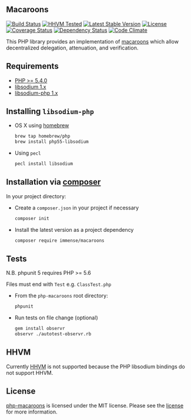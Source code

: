 ## Macaroons
[![Build Status](https://img.shields.io/travis/immense/php-macaroons.svg)](https://travis-ci.org/immense/php-macaroons)
[![HHVM Tested](https://img.shields.io/hhvm/immense/macaroons.svg)](https://travis-ci.org/immense/php-macaroons)
[![Latest Stable Version](https://img.shields.io/packagist/v/immense/macaroons.svg)](https://packagist.org/packages/immense/macaroons)
[![License](https://img.shields.io/packagist/l/immense/macaroons.svg)](https://packagist.org/packages/immense/macaroons)
[![Coverage Status](https://img.shields.io/coveralls/immense/php-macaroons.svg)](https://coveralls.io/r/immense/php-macaroons?branch=master)
[![Dependency Status](https://img.shields.io/versioneye/d/php/immense:macaroons.svg)](https://www.versioneye.com/user/projects/55c3a548653762001a002e0b)
[![Code Climate](https://codeclimate.com/github/immense/php-macaroons/badges/gpa.svg)](https://codeclimate.com/github/immense/php-macaroons)

This PHP library provides an implementation of [macaroons](http://hackingdistributed.com/2014/05/16/macaroons-are-better-than-cookies) which allow decentralized delegation, attenuation, and verification.

## Requirements

* [PHP >= 5.4.0](http://php.net)
* [libsodium 1.x](https://github.com/jedisct1/libsodium)
* [libsodium-php 1.x](https://github.com/jedisct1/libsodium-php)

## Installing `libsodium-php`

* OS X using [homebrew](https://github.com/Homebrew/homebrew)
  ```bash
  brew tap homebrew/php
  brew install php55-libsodium
  ```

* Using `pecl`
  ```bash
  pecl install libsodium
  ```

## Installation via [composer](https://getcomposer.org)

In your project directory:

* Create a `composer.json` in your project if necessary
  ```bash
  composer init
  ```

* Install the latest version as a project dependency
  ```bash
  composer require immense/macaroons
  ```

## Tests

N.B. phpunit 5 requires PHP >= 5.6

Files must end with `Test` e.g. `ClassTest.php`

* From the `php-macaroons` root directory:

  ```bash
  phpunit
  ```

* Run tests on file change (optional)
  ```bash
  gem install observr
  observr ./autotest-observr.rb
  ```

## HHVM

Currently [HHVM](http://hhvm.com) is not supported because the PHP libsodium
bindings do not support HHVM.

## License

[php-macaroons](https://github.com/immense/php-macaroons) is licensed under the MIT license. Please see the [license](MIT-LICENSE) for more information.
